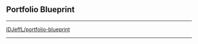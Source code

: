 ## Portfolio Blueprint



---

[IDJeffL/portfolio-blueprint](https://github.com/IDJeffL/portfolio-blueprint)




---

